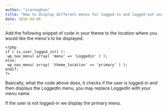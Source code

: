 ```yaml
---
author: "icarnaghan"
title: "How to display different menus for logged-in and logged-out users in Wordpress"
date: 2018-04-06
---
```


Add the following snippet of code in your theme to the location where you would like the menu's to be displayed.

```
<?php
if ( is_user_logged_in() ):
 wp_nav_menu( array( 'menu' => 'Loggedin' ) );
else:
 wp_nav_menu( array( 'theme_location' => 'primary' ) );
endif;
?>
```

Basically, what the code above does, it checks if the user is logged-in and then displays the LoggedIn menu, you may replace LoggedIn with your menu name.

If the user is not logged-in we display the primary menu.
